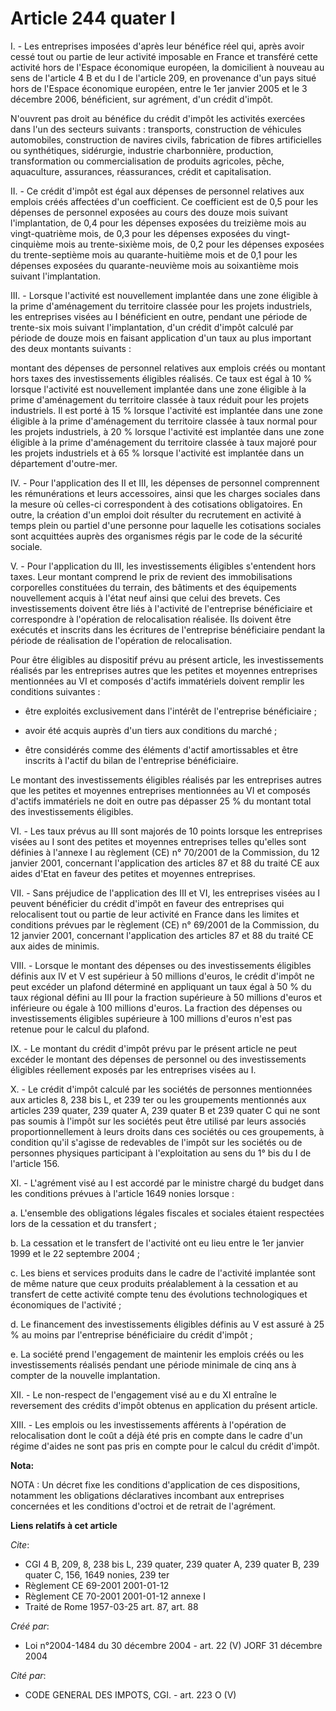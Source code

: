# Article 244 quater I

I. - Les entreprises imposées d'après leur bénéfice réel qui, après avoir cessé tout ou partie de leur activité imposable en
France et transféré cette activité hors de l'Espace économique européen, la domicilient à nouveau au sens de l'article 4 B et
du I de l'article 209, en provenance d'un pays situé hors de l'Espace économique européen, entre le 1er janvier 2005 et le 3
décembre 2006, bénéficient, sur agrément, d'un crédit d'impôt.

N'ouvrent pas droit au bénéfice du crédit d'impôt les activités exercées dans l'un des secteurs suivants : transports,
construction de véhicules automobiles, construction de navires civils, fabrication de fibres artificielles ou synthétiques,
sidérurgie, industrie charbonnière, production, transformation ou commercialisation de produits agricoles, pêche,
aquaculture, assurances, réassurances, crédit et capitalisation.

II. - Ce crédit d'impôt est égal aux dépenses de personnel relatives aux emplois créés affectées d'un coefficient. Ce
coefficient est de 0,5 pour les dépenses de personnel exposées au cours des douze mois suivant l'implantation, de 0,4 pour
les dépenses exposées du treizième mois au vingt-quatrième mois, de 0,3 pour les dépenses exposées du vingt-cinquième mois au
trente-sixième mois, de 0,2 pour les dépenses exposées du trente-septième mois au quarante-huitième mois et de 0,1 pour les
dépenses exposées du quarante-neuvième mois au soixantième mois suivant l'implantation.

III. - Lorsque l'activité est nouvellement implantée dans une zone éligible à la prime d'aménagement du territoire classée
pour les projets industriels, les entreprises visées au I bénéficient en outre, pendant une période de trente-six mois
suivant l'implantation, d'un crédit d'impôt calculé par période de douze mois en faisant application d'un taux au plus
important des deux montants suivants :

montant des dépenses de personnel relatives aux emplois créés ou montant hors taxes des investissements éligibles réalisés.
Ce taux est égal à 10 % lorsque l'activité est nouvellement implantée dans une zone éligible à la prime d'aménagement du
territoire classée à taux réduit pour les projets industriels. Il est porté à 15 % lorsque l'activité est implantée dans une
zone éligible à la prime d'aménagement du territoire classée à taux normal pour les projets industriels, à 20 % lorsque
l'activité est implantée dans une zone éligible à la prime d'aménagement du territoire classée à taux majoré pour les projets
industriels et à 65 % lorsque l'activité est implantée dans un département d'outre-mer.

IV. - Pour l'application des II et III, les dépenses de personnel comprennent les rémunérations et leurs accessoires, ainsi
que les charges sociales dans la mesure où celles-ci correspondent à des cotisations obligatoires. En outre, la création d'un
emploi doit résulter du recrutement en activité à temps plein ou partiel d'une personne pour laquelle les cotisations
sociales sont acquittées auprès des organismes régis par le code de la sécurité sociale.

V. - Pour l'application du III, les investissements éligibles s'entendent hors taxes. Leur montant comprend le prix de
revient des immobilisations corporelles constituées du terrain, des bâtiments et des équipements nouvellement acquis à l'état
neuf ainsi que celui des brevets. Ces investissements doivent être liés à l'activité de l'entreprise bénéficiaire et
correspondre à l'opération de relocalisation réalisée. Ils doivent être exécutés et inscrits dans les écritures de
l'entreprise bénéficiaire pendant la période de réalisation de l'opération de relocalisation.

Pour être éligibles au dispositif prévu au présent article, les investissements réalisés par les entreprises autres que les
petites et moyennes entreprises mentionnées au VI et composés d'actifs immatériels doivent remplir les conditions suivantes :

- être exploités exclusivement dans l'intérêt de l'entreprise bénéficiaire ;

- avoir été acquis auprès d'un tiers aux conditions du marché ;

- être considérés comme des éléments d'actif amortissables et être inscrits à l'actif du bilan de l'entreprise bénéficiaire.

Le montant des investissements éligibles réalisés par les entreprises autres que les petites et moyennes entreprises
mentionnées au VI et composés d'actifs immatériels ne doit en outre pas dépasser 25 % du montant total des investissements
éligibles.

VI. - Les taux prévus au III sont majorés de 10 points lorsque les entreprises visées au I sont des petites et moyennes
entreprises telles qu'elles sont définies à l'annexe I au règlement (CE) n° 70/2001 de la Commission, du 12 janvier 2001,
concernant l'application des articles 87 et 88 du traité CE aux aides d'Etat en faveur des petites et moyennes entreprises.

VII. - Sans préjudice de l'application des III et VI, les entreprises visées au I peuvent bénéficier du crédit d'impôt en
faveur des entreprises qui relocalisent tout ou partie de leur activité en France dans les limites et conditions prévues par
le règlement (CE) n° 69/2001 de la Commission, du 12 janvier 2001, concernant l'application des articles 87 et 88 du traité
CE aux aides de minimis.

VIII. - Lorsque le montant des dépenses ou des investissements éligibles définis aux IV et V est supérieur à 50 millions
d'euros, le crédit d'impôt ne peut excéder un plafond déterminé en appliquant un taux égal à 50 % du taux régional défini au
III pour la fraction supérieure à 50 millions d'euros et inférieure ou égale à 100 millions d'euros. La fraction des dépenses
ou investissements éligibles supérieure à 100 millions d'euros n'est pas retenue pour le calcul du plafond.

IX. - Le montant du crédit d'impôt prévu par le présent article ne peut excéder le montant des dépenses de personnel ou des
investissements éligibles réellement exposés par les entreprises visées au I.

X. - Le crédit d'impôt calculé par les sociétés de personnes mentionnées aux articles 8, 238 bis L, et 239 ter ou les
groupements mentionnés aux articles 239 quater, 239 quater A, 239 quater B et 239 quater C qui ne sont pas soumis à l'impôt
sur les sociétés peut être utilisé par leurs associés proportionnellement à leurs droits dans ces sociétés ou ces
groupements, à condition qu'il s'agisse de redevables de l'impôt sur les sociétés ou de personnes physiques participant à
l'exploitation au sens du 1° bis du I de l'article 156.

XI. - L'agrément visé au I est accordé par le ministre chargé du budget dans les conditions prévues à l'article 1649 nonies
lorsque :

a. L'ensemble des obligations légales fiscales et sociales étaient respectées lors de la cessation et du transfert ;

b. La cessation et le transfert de l'activité ont eu lieu entre le 1er janvier 1999 et le 22 septembre 2004 ;

c. Les biens et services produits dans le cadre de l'activité implantée sont de même nature que ceux produits préalablement à
la cessation et au transfert de cette activité compte tenu des évolutions technologiques et économiques de l'activité ;

d. Le financement des investissements éligibles définis au V est assuré à 25 % au moins par l'entreprise bénéficiaire du
crédit d'impôt ;

e. La société prend l'engagement de maintenir les emplois créés ou les investissements réalisés pendant une période minimale
de cinq ans à compter de la nouvelle implantation.

XII. - Le non-respect de l'engagement visé au e du XI entraîne le reversement des crédits d'impôt obtenus en application du
présent article.

XIII. - Les emplois ou les investissements afférents à l'opération de relocalisation dont le coût a déjà été pris en compte
dans le cadre d'un régime d'aides ne sont pas pris en compte pour le calcul du crédit d'impôt.

**Nota:**

NOTA : Un décret fixe les conditions d'application de ces dispositions, notamment les obligations déclaratives incombant aux
entreprises concernées et les conditions d'octroi et de retrait de l'agrément.

**Liens relatifs à cet article**

_Cite_:

  - CGI 4 B, 209, 8, 238 bis L, 239 quater, 239 quater A, 239 quater B, 239 quater C, 156, 1649 nonies, 239 ter
  - Règlement CE 69-2001 2001-01-12
  - Règlement CE 70-2001 2001-01-12 annexe I
  - Traité de Rome 1957-03-25 art. 87, art. 88

_Créé par_:

  - Loi n°2004-1484 du 30 décembre 2004 - art. 22 (V) JORF 31 décembre 2004

_Cité par_:

  - CODE GENERAL DES IMPOTS, CGI. - art. 223 O (V)
